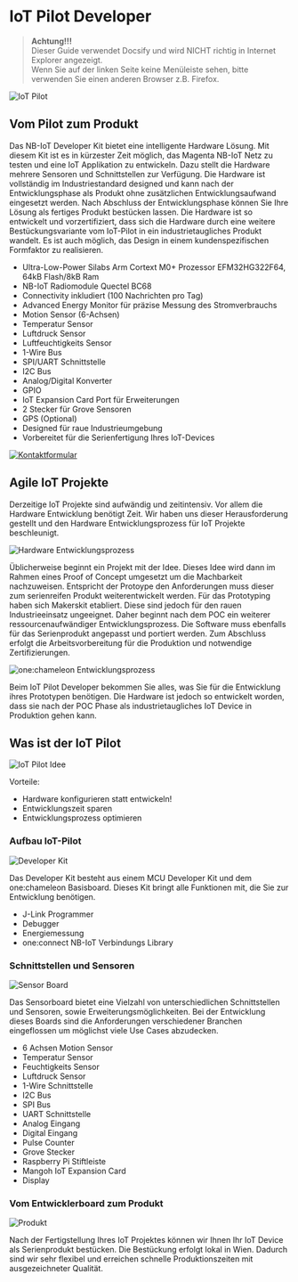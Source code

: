 # IoT Pilot Developer

>**Achtung!!!**</br>
>Dieser Guide verwendet Docsify und wird NICHT richtig in Internet Explorer angezeigt.</br>
>Wenn Sie auf der linken Seite keine Menüleiste sehen, bitte verwenden Sie einen anderen Browser z.B. Firefox.

![IoT Pilot](./pics/logo_iotpilot.png) 



## Vom Pilot zum Produkt
Das NB-IoT Developer Kit bietet eine intelligente Hardware Lösung. Mit diesem Kit ist es in kürzester Zeit möglich, das Magenta NB-IoT Netz zu testen und eine IoT Applikation zu entwickeln. Dazu stellt die Hardware mehrere Sensoren und Schnittstellen zur Verfügung. Die Hardware ist vollständig im Industriestandard designed und kann nach der Entwicklungsphase als Produkt ohne zusätzlichen Entwicklungsaufwand eingesetzt werden. Nach Abschluss der Entwicklungsphase können Sie Ihre Lösung als fertiges Produkt bestücken lassen. Die Hardware ist so entwickelt und vorzertifiziert, dass sich die Hardware durch eine weitere Bestückungsvariante vom IoT-Pilot in ein industrietaugliches Produkt wandelt. Es ist auch möglich, das Design in einem kundenspezifischen Formfaktor zu realisieren.

+ Ultra-Low-Power Silabs Arm Cortext M0+ Prozessor EFM32HG322F64, 64kB Flash/8kB Ram
+ NB-IoT Radiomodule Quectel BC68
+ Connectivity inkludiert (100 Nachrichten pro Tag)
+ Advanced Energy Monitor für präzise Messung des Stromverbrauchs
+ Motion Sensor (6-Achsen)
+ Temperatur Sensor
+ Luftdruck Sensor
+ Luftfeuchtigkeits Sensor
+ 1-Wire Bus
+ SPI/UART Schnittstelle
+ I2C Bus
+ Analog/Digital Konverter
+ GPIO
+ IoT Expansion Card Port für Erweiterungen
+ 2 Stecker für Grove Sensoren
+ GPS (Optional)
+ Designed für raue Industrieumgebung
+ Vorbereitet für die Serienfertigung Ihres IoT-Devices


[![Kontaktformular](./pics/kontaktformular.png)](https://www.magenta.at/business/iot-produkte-tarife/#iot-pilot)


## Agile IoT Projekte
Derzeitige IoT Projekte sind aufwändig und zeitintensiv. Vor allem die Hardware Entwicklung benötigt Zeit. Wir haben uns dieser Herausforderung gestellt und den Hardware Entwicklungsprozess für IoT Projekte beschleunigt. 

![Hardware Entwicklungsprozess](./pics/process_hw.png) 

Üblicherweise beginnt ein Projekt mit der Idee. Dieses Idee wird dann im Rahmen eines Proof of Concept umgesetzt um die Machbarkeit nachzuweisen. Entspricht der Protoype den Anforderungen muss dieser zum serienreifen Produkt weiterentwickelt werden. 
Für das Prototyping haben sich Makerskit etabliert. Diese sind jedoch für den rauen Industrieeinsatz ungeeignet. Daher beginnt nach dem POC ein weiterer ressourcenaufwändiger Entwicklungsprozess. Die Software muss ebenfalls für das Serienprodukt angepasst und portiert werden. 
Zum Abschluss erfolgt die Arbeitsvorbereitung für die Produktion und notwendige Zertifizierungen.

![one:chameleon Entwicklungsprozess](./pics/process_oc.png) 

Beim IoT Pilot Developer bekommen Sie alles, was Sie für die Entwicklung ihres Prototypen benötigen. Die Hardware ist jedoch so entwickelt worden, dass sie nach der POC Phase als industrietaugliches IoT Device in Produktion gehen kann. 


## Was ist der IoT Pilot

![IoT Pilot Idee](./pics/devkit.png) 

Vorteile:
+ Hardware konfigurieren statt entwickeln!
+ Entwicklungszeit sparen
+ Entwicklungsprozess optimieren


### Aufbau IoT-Pilot

![Developer Kit](./pics/foto_devkit.png) 

Das Developer Kit besteht aus einem MCU Developer Kit und dem one:chameleon Basisboard. Dieses Kit bringt alle Funktionen mit, die Sie zur Entwicklung benötigen.

+ J-Link Programmer
+ Debugger
+ Energiemessung
+ one:connect NB-IoT Verbindungs Library


### Schnittstellen und Sensoren

![Sensor Board](./pics/foto_sensorbrd.png) 

Das Sensorboard bietet eine Vielzahl von unterschiedlichen Schnittstellen und Sensoren, sowie Erweiterungsmöglichkeiten. Bei der Entwicklung dieses Boards sind die Anforderungen verschiedener Branchen eingeflossen um möglichst viele Use Cases abzudecken. 
+ 6 Achsen Motion Sensor
+ Temperatur Sensor
+ Feuchtigkeits Sensor
+ Luftdruck Sensor
+ 1-Wire Schnittstelle
+ I2C Bus
+ SPI Bus
+ UART Schnittstelle
+ Analog Eingang
+ Digital Eingang
+ Pulse Counter
+ Grove Stecker
+ Raspberry Pi Stiftleiste
+ Mangoh IoT Expansion Card
+ Display


### Vom Entwicklerboard zum  Produkt

![Produkt](./pics/foto_product.png) 

Nach der Fertigstellung Ihres IoT Projektes können wir Ihnen Ihr IoT Device als Serienprodukt bestücken. Die Bestückung erfolgt lokal in Wien. Dadurch sind wir sehr flexibel und erreichen schnelle Produktionszeiten mit ausgezeichneter Qualität.
